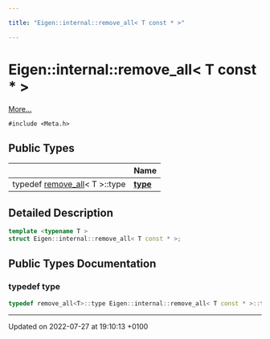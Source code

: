 ```yaml
---

title: "Eigen::internal::remove_all< T const * >"

---
```


# Eigen::internal::remove_all< T const * >



 [More...](#detailed-description)


`#include <Meta.h>`

## Public Types

|                | Name           |
| -------------- | -------------- |
| typedef <a href="http://example.org/classes/structeigen_1_1internal_1_1remove__all/">remove_all</a>< T >::type | **[type](http://example.org/classes/structeigen_1_1internal_1_1remove__all_3_01t_01const_01_5_01_4/#typedef-type)**  |

## Detailed Description

```cpp
template <typename T >
struct Eigen::internal::remove_all< T const * >;
```

## Public Types Documentation

### typedef type

```cpp
typedef remove_all<T>::type Eigen::internal::remove_all< T const * >::type;
```


-------------------------------

Updated on 2022-07-27 at 19:10:13 +0100